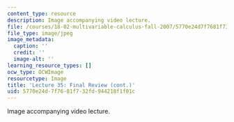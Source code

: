 ```yaml
---
content_type: resource
description: Image accompanying video lecture.
file: /courses/18-02-multivariable-calculus-fall-2007/5770e24d7f7681f732fd944218f1f01c_35.jpg
file_type: image/jpeg
image_metadata:
  caption: ''
  credit: ''
  image-alt: ''
learning_resource_types: []
ocw_type: OCWImage
resourcetype: Image
title: 'Lecture 35: Final Review (cont.)'
uid: 5770e24d-7f76-81f7-32fd-944218f1f01c
---
```

Image accompanying video lecture.